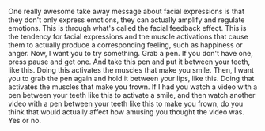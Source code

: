 One really awesome take away message about facial expressions is that they
don't only express emotions, they can actually amplify and regulate emotions.
This is through what's called the facial feedback effect. This is the tendency
for facial expressions and the muscle activations that cause them to actually
produce a corresponding feeling, such as happiness or anger. Now, I want you to
try something. Grab a pen. If you don't have one, press pause and get one. And
take this pen and put it between your teeth, like this. Doing this activates
the muscles that make you smile. Then, I want you to grab the pen again and
hold it between your lips, like this. Doing that activates the muscles that
make you frown. If I had you watch a video with a pen between your teeth like
this to activate a smile, and then watch another video with a pen between your
teeth like this to make you frown, do you think that would actually affect how
amusing you thought the video was. Yes or no.
